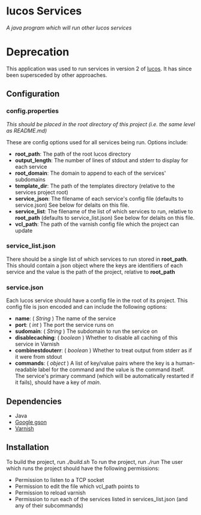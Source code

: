 # lucos Services
_A java program which will run other lucos services_

# Deprecation
This application was used to run services in version 2 of [lucos](https://github.com/lucas42/lucos).  It has since been supersceded by other approaches.

## Configuration


### config.properties
_This should be placed in the root directory of this project (i.e. the same level as README.md)_

These are config options used for all services being run.  Options include:
* **root_path**: The path of the root lucos directory
* **output_length**: The number of lines of stdout and stderr to display for each service
* **root_domain**: The domain to append to each of the services' subdomains
* **template_dir**: The path of the templates directory (relative to the services project root)
* **service_json**: The filename of each service's config file (defaults to service.json)  See below for delaits on this file.
* **service_list**: The filename of the list of which services to run, relative to **root_path** (defaults to service_list.json) See below for delaits on this file.
* **vcl_path**: The path of the varnish config file which the project can update


### service_list.json
There should be a single list of which services to run stored in **root_path**.  This should contain a json object where the keys are identifiers of each service and the value is the path of the project, relative to **root_path**

### service.json
Each lucos service should have a config file in the root of its project.  This config file is json encoded and can include the following options:
* **name**: ( *String* ) The name of the service
* **port**: ( *int* ) The port the service runs on
* **sudomain**: ( *String* ) The subdomain to run the service on
* **disablecaching**: ( *boolean* ) Whether to disable all caching of this service in Varnish
* **combinestdouterr**: ( *boolean* ) Whether to treat output from stderr as if it were from stdout
* **commands**: ( *object* ) A list of key/value pairs where the key is a human-readable label for the command and the value is the command itself.  The service's primary command (which will be automatically restarted if it fails), should have a key of *main*.


## Dependencies
* Java
* [Google gson](https://code.google.com/p/google-gson/)
* [Varnish](https://www.varnish-cache.org/)

## Installation
To build the project, run *./build.sh*
To run the project, run *./run*
The user which runs the project should have the following permissions:
* Permission to listen to a TCP socket
* Permission to edit the file which vcl_path points to
* Permission to reload varnish
* Permission to run each of the services listed in services_list.json (and any of their subcommands)
